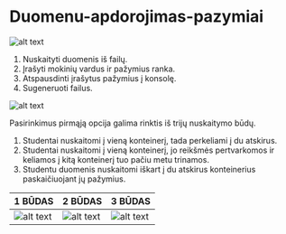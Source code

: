 # Duomenu-apdorojimas-pazymiai


![alt text](https://i.imgur.com/NCXISro.png)

1. Nuskaityti duomenis iš failų.
2. Įrašyti mokinių vardus ir pažymius ranka.
3. Atspausdinti įrašytus pažymius į konsolę.
4. Sugeneruoti failus.

![alt text](https://i.imgur.com/L1UmmI7.png)

Pasirinkimus pirmąją opcija galima rinktis iš trijų nuskaitymo būdų.
1. Studentai nuskaitomi į vieną konteinerį, tada perkeliami į du atskirus.
2. Studentai nuskaitomi į vieną konteinerį, jo reikšmės pertvarkomos ir keliamos į kitą konteinerį tuo pačiu metu trinamos.
3. Studentu duomenis nuskaitomi iškart į du atskirus konteinerius paskaičiuojant jų pažymius.


| 1 BŪDAS       |  2 BŪDAS      | 3 BŪDAS       | 
| ------------- | ------------- | ------------- | 
|![alt text](https://i.imgur.com/08dl7Hl.png)|![alt text](https://i.imgur.com/JRINxJD.png)|![alt text](https://i.imgur.com/jyoDn3y.png)| 

